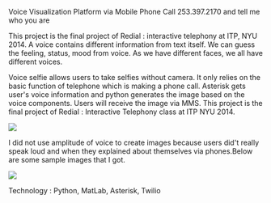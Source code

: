 Voice Visualization Platform via Mobile Phone
Call 253.397.2170 and tell me who you are

This project is the final project of Redial : interactive telephony at ITP, NYU 2014.
A voice contains different information from text itself. We can guess the feeling, status, mood from voice. As we have different faces, we all have different voices. 

Voice selfie allows users to take selfies without camera. It only relies on the basic function of telephone which is making a phone call. Asterisk gets user's voice information and python generates the image based on the voice components. Users will receive the image via MMS. This project is the final project of Redial : Interactive Telephony class at ITP NYU 2014.

<img src="http://payload342.cargocollective.com/1/9/305749/9157760/diagram_800.jpg"></img>

I did not use amplitude of voice to create images because users did't really speak loud and when they explained about themselves via phones.Below are some sample images that I got.

<img src="http://payload342.cargocollective.com/1/9/305749/9157760/update_1099.jpg"></img>

Technology : Python, MatLab, Asterisk, Twilio



